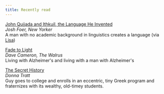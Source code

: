 ```yaml
---
title: Recently read
---
```


[John Quijada and Ithkuil, the Language He Invented](http://www.newyorker.com/reporting/2012/12/24/121224fa_fact_foer)<br />
*Josh Foer, New Yorker*<br />
A man with no academic background in linguistics creates a language (via [Lisa](http://twitter.com/ldubs))

[Fade to Light](http://thewalrus.ca/fade-to-light/)<br />
*Dave Cameron, The Walrus*<br />
Living with Alzheimer's and living with a man with Alzheimer's

[The Secret History](http://www.amazon.com/The-Secret-History-Donna-Tartt/dp/1400031702/)<br />
*Donna Tratt*<br />
Guy goes to college and enrolls in an eccentric, tiny Greek program and fraternizes with its wealthy, old-timey students. 
